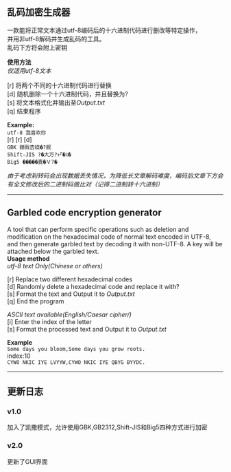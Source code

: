 ## 乱码加密生成器
一款能将正常文本通过utf-8编码后的十六进制代码进行删改等特定操作，   
并用非utf-8解码并生成乱码的工具。  
乱码下方将会附上密钥 

**使用方法**  
_仅适用utf-8文本_  

[r] 将两个不同的十六进制代码进行替换  
[d] 随机删除一个十六进制代码，并且替换为?  
[s] 将文本格式化并输出至*Output.txt*  
[q] 结束程序

**Example:**  
`utf-8 我喜欢你`  
[r] [r] [d]   
`GBK 鎴戝枩娆�?舰`  
`Shift-JIS ?�大万?ｬ｢�ｽ�`  
`Big5 �����賣�Ｖ?�`
   
*由于考虑到转码会出现数据丢失情况，为降低长文章解码难度，编码后文章下方会有全文修改后的二进制码做比对（记得二进制转十六进制）*
***
## Garbled code encryption generator  
A tool that can perform specific operations such as deletion and modification on the hexadecimal code of normal text encoded in UTF-8, and then generate garbled text by decoding it with non-UTF-8. A key will be attached below the garbled text.  
**Usage method**  
_utf-8 text Only(Chinese or others)_  

[r] Replace two different hexadecimal codes  
[d] Randomly delete a hexadecimal code and replace it with?  
[s] Format the text and Output it to *Output.txt*  
[q] End the program

_ASCII text available(English/Caesar cipher/)_  
[i] Enter the index of the letter  
[s] Format the processed text and Output it to *Output.txt*  

**Example**  
`Some days you bloom,Some days you grow roots.`  
index:10  
`CYWO NKIC IYE LVYYW,CYWO NKIC IYE QBYG BYYDC.`

***
## 更新日志
### v1.0 
加入了凯撒模式，允许使用GBK,GB2312,Shift-JIS和Big5四种方式进行加密
### v2.0
更新了GUI界面  




